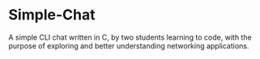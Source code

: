 # Simple-Chat
A simple CLI chat written in C, by two students learning to code, with the purpose of exploring and better understanding networking applications.
